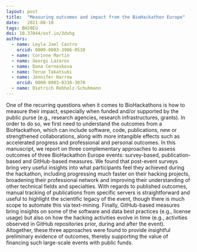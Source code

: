 ```yaml
---
layout: post
title:  "Measuring outcomes and impact from the BioHackathon Europe"
date:   2021-08-10
tags: BH20EU
doi: 10.37044/osf.io/3dxhg
authors:
  - name: Leyla Jael Castro
    orcid: 0000-0003-3986-0510
  - name: Corinne Martin
  - name: Georgi Lazarov
  - name: Dana Cernoskova
  - name: Terue Takatsuki
  - name: Jennifer Harrow
    orcid: 0000-0003-0338-3070
  - name: Dietrich Rebholz-Schuhmann
---
```


One of the recurring questions when it comes to BioHackathons is how to measure their impact, especially when funded and/or supported by the public purse (e.g., research agencies, research infrastructures, grants). In order to do so, we first need to understand the outcomes from a BioHackathon, which can include software, code,  publications, new or strengthened collaborations, along with more intangible effects such as accelerated progress and professional and personal outcomes. In this manuscript, we report on three complementary approaches to assess outcomes of three BioHackathon Europe events: survey-based, publication-based and GitHub-based measures. We found that post-event surveys bring very useful insights into what participants feel they achieved during the hackathon, including progressing much faster on their hacking projects, broadening their professional network and improving their understanding of other technical fields and specialties. With regards to published outcomes, manual tracking of publications from specific servers is straightforward and useful to highlight the scientific legacy of the event, though there is much scope to automate this via text-mining. Finally, GitHub-based measures bring insights on some of the software and data best practices (e.g., license usage) but also on how the hacking activities evolve in time (e.g., activities observed in GitHub repositories prior, during and after the event). Altogether, these three approaches were found to provide insightful preliminary evidence of outcomes, thereby supporting the value of financing such large-scale events with public funds.

